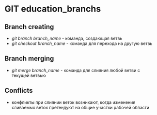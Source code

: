 # GIT education_branchs

## Branch creating
* *git branch branch_name* - команда, создающая ветвь
* *git checkout branch_name* - команда для перехода на другую ветвь
## Branch merging
* *git merge branch_name* - команда для слияния любой ветви с текущей ветвью
## Conflicts
* конфликты при слиянии веток возникают, когда изменения сливаемых веток претендуют на общие участки рабочей области
